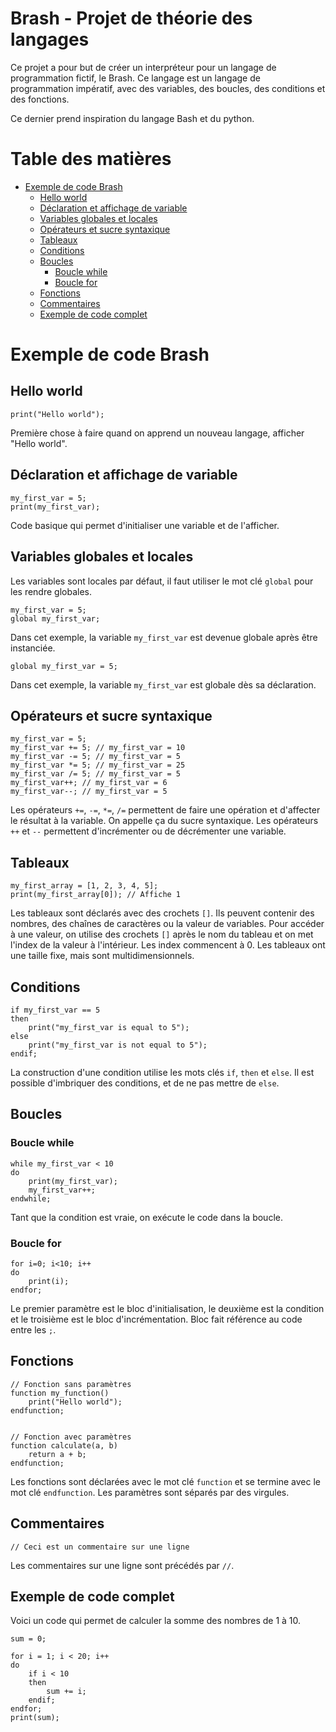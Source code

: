 <h1>Brash - Projet de théorie des langages</h1>

Ce projet a pour but de créer un interpréteur pour un langage de programmation fictif, le Brash. Ce langage est un langage de programmation impératif, avec des variables, des boucles, des conditions et des fonctions.

Ce dernier prend inspiration du langage Bash et du python.

<h1>Table des matières</h1>

- [Exemple de code Brash](#exemple-de-code-brash)
  - [Hello world](#hello-world)
  - [Déclaration et affichage de variable](#déclaration-et-affichage-de-variable)
  - [Variables globales et locales](#variables-globales-et-locales)
  - [Opérateurs et sucre syntaxique](#opérateurs-et-sucre-syntaxique)
  - [Tableaux](#tableaux)
  - [Conditions](#conditions)
  - [Boucles](#boucles)
    - [Boucle while](#boucle-while)
    - [Boucle for](#boucle-for)
  - [Fonctions](#fonctions)
  - [Commentaires](#commentaires)
  - [Exemple de code complet](#exemple-de-code-complet)


# Exemple de code Brash

## Hello world

```
print("Hello world");
```

Première chose à faire quand on apprend un nouveau langage, afficher "Hello world".

## Déclaration et affichage de variable

```
my_first_var = 5;
print(my_first_var);
```

Code basique qui permet d'initialiser une variable et de l'afficher.

## Variables globales et locales

Les variables sont locales par défaut, il faut utiliser le mot clé `global` pour les rendre globales.

```
my_first_var = 5;
global my_first_var;
```

Dans cet exemple, la variable `my_first_var` est devenue globale après être instanciée.

```
global my_first_var = 5;
```

Dans cet exemple, la variable `my_first_var` est globale dès sa déclaration.

## Opérateurs et sucre syntaxique

```
my_first_var = 5;
my_first_var += 5; // my_first_var = 10
my_first_var -= 5; // my_first_var = 5
my_first_var *= 5; // my_first_var = 25
my_first_var /= 5; // my_first_var = 5
my_first_var++; // my_first_var = 6
my_first_var--; // my_first_var = 5
```

Les opérateurs `+=`, `-=`, `*=`, `/=` permettent de faire une opération et d'affecter le résultat à la variable.
On appelle ça du sucre syntaxique.
Les opérateurs `++` et `--` permettent d'incrémenter ou de décrémenter une variable.

## Tableaux

```
my_first_array = [1, 2, 3, 4, 5];
print(my_first_array[0]); // Affiche 1
```

Les tableaux sont déclarés avec des crochets `[]`. Ils peuvent contenir des nombres, des chaînes de caractères ou la valeur de variables.
Pour accéder à une valeur, on utilise des crochets `[]` après le nom du tableau et on met l'index de la valeur à l'intérieur.
Les index commencent à 0.
Les tableaux ont une taille fixe, mais sont multidimensionnels.

## Conditions

```
if my_first_var == 5
then
    print("my_first_var is equal to 5");
else
    print("my_first_var is not equal to 5");
endif;
```

La construction d'une condition utilise les mots clés `if`, `then` et `else`.
Il est possible d'imbriquer des conditions, et de ne pas mettre de `else`.

## Boucles

### Boucle while

```
while my_first_var < 10
do
    print(my_first_var);
    my_first_var++;
endwhile;
```

Tant que la condition est vraie, on exécute le code dans la boucle.

### Boucle for

```
for i=0; i<10; i++
do
    print(i);
endfor;
```

Le premier paramètre est le bloc d'initialisation, le deuxième est la condition et le troisième est le bloc d'incrémentation.
Bloc fait référence au code entre les `;`.

## Fonctions

```
// Fonction sans paramètres
function my_function()
    print("Hello world");
endfunction;


// Fonction avec paramètres
function calculate(a, b)
    return a + b;
endfunction;
```

Les fonctions sont déclarées avec le mot clé `function` et se termine avec le mot clé `endfunction`.
Les paramètres sont séparés par des virgules.

## Commentaires

```
// Ceci est un commentaire sur une ligne
```

Les commentaires sur une ligne sont précédés par `//`.

## Exemple de code complet

Voici un code qui permet de calculer la somme des nombres de 1 à 10.

```
sum = 0;

for i = 1; i < 20; i++
do
    if i < 10
    then
        sum += i;
    endif;
endfor;
print(sum);
```
